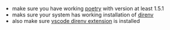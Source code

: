 - make sure you have working [poetry](https://python-poetry.org/) with version at least 1.5.1
- maks sure your system has working installation of [direnv](https://direnv.net/)
- also make sure [vscode direnv extension](https://github.com/rubymaniac/vscode-direnv) is installed
